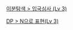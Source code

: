 [이분탐색 > 입국심사 (Lv 3)](https://programmers.co.kr/learn/courses/30/lessons/43238)

[DP > N으로 표현(Lv 3)](https://programmers.co.kr/learn/courses/30/lessons/42895)
